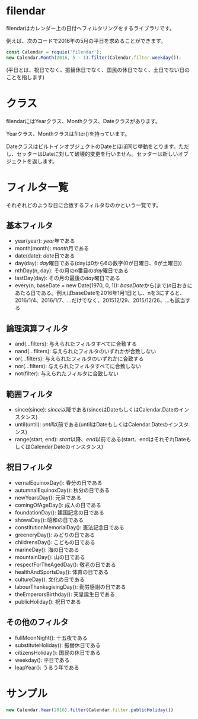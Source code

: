 # filendar
filendarはカレンダー上の日付へフィルタリングをするライブラリです。

例えば、次のコードで2016年の5月の平日を求めることができます。

```javascript
const Calendar = requie('filendar');
new Calendar.Month(2016, 5 - 1).filter(Calendar.filter.weekday());
```

(平日とは、祝日でなく、振替休日でなく、国民の休日でなく、土日でない日のことを指します)

# クラス
filendarにはYearクラス、Monthクラス、Dateクラスがあります。

Yearクラス、Monthクラスはfilter()を持っています。

DateクラスはビルトインオブジェクトのDateとほぼ同じ挙動をとります。ただし、セッターはDateに対して破壊的変更を行いません。セッターは新しいオブジェクトを返します。

# フィルタ一覧
それぞれどのような日に合致するフィルタなのかという一覧です。

## 基本フィルタ

* year(year): *year*年である
* month(month): *month*月である
* date(date): *date*日である
* day(day): *day*曜日である(dayは0から6の数字(0が日曜日、6が土曜日))
* nthDay(n, day): その月の*n*番目の*day*曜日である
* lastDay(day): その月の最後の*day*曜日である
* every(n, baseDate = new Date(1970, 0, 1)): *baseDate*から(まで)*n*日おきにあたる日である。例えばbaseDateを2016年1月1日とし、nを3にすると、2016/1/4、2016/1/7、…だけでなく、201512/29、2015/12/26、…も該当する

## 論理演算フィルタ

* and(...filters): 与えられたフィルタすべてに合致する
* nand(...filters): 与えられたフィルタのいずれかが合致しない
* or(...filters): 与えられたフィルタのいずれかに合致する
* nor(...filters): 与えられたフィルタすべてに合致しない
* not(filter): 与えられたフィルタに合致しない

## 範囲フィルタ
* since(since): *since*以降である(sinceはDateもしくはCalendar.Dateのインスタンス)
* until(until): *until*以前である(untilはDateもしくはCalendar.Dateのインスタンス)
* range(start, end): *start*以降、*end*以前である(start、endはそれぞれDateもしくはCalendar.Dateのインスタンス)

## 祝日フィルタ
* vernalEquinoxDay(): 春分の日である
* autumnalEquinoxDay(): 秋分の日である
* newYearsDay(): 元旦である
* comingOfAgeDay(): 成人の日である
* foundationDay(): 建国記念の日である
* showaDay(): 昭和の日である
* constitutionMemorialDay(): 憲法記念日である
* greeneryDay(): みどりの日である
* childrensDay(): こどもの日である
* marineDay(): 海の日である
* mountainDay(): 山の日である
* respectForTheAgedDay(): 敬老の日である
* healthAndSportsDay(): 体育の日である
* cultureDay(): 文化の日である
* labourThanksgivingDay(): 勤労感謝の日である
* theEmperorsBirthday(): 天皇誕生日である
* publicHoliday(): 祝日である

## その他のフィルタ

* fullMoonNight(): 十五夜である
* substituteHoliday(): 振替休日である
* citizensHoliday(): 国民の休日である
* weekday(): 平日である
* leapYear(): うるう年である

# サンプル

```javascript
new Calendar.Year(2016).filter(Calendar.filter.publicHoliday())
```
